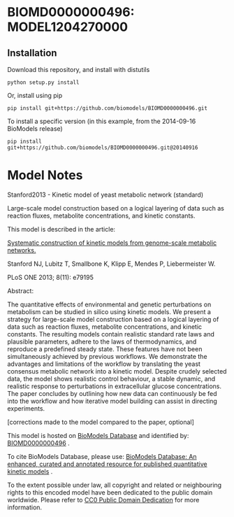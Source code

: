 # BIOMD0000000496: MODEL1204270000

## Installation

Download this repository, and install with distutils

`python setup.py install`

Or, install using pip

`pip install git+https://github.com/biomodels/BIOMD0000000496.git`

To install a specific version (in this example, from the 2014-09-16 BioModels release)

`pip install git+https://github.com/biomodels/BIOMD0000000496.git@20140916`


# Model Notes


Stanford2013 - Kinetic model of yeast metabolic network (standard)

Large-scale model construction based on a logical layering of data such as
reaction fluxes, metabolite concentrations, and kinetic constants.

This model is described in the article:

[Systematic construction of kinetic models from genome-scale metabolic
networks.](http://identifiers.org/pubmed/24324546)

Stanford NJ, Lubitz T, Smallbone K, Klipp E, Mendes P, Liebermeister W.

PLoS ONE 2013; 8(11): e79195

Abstract:

The quantitative effects of environmental and genetic perturbations on
metabolism can be studied in silico using kinetic models. We present a
strategy for large-scale model construction based on a logical layering of
data such as reaction fluxes, metabolite concentrations, and kinetic
constants. The resulting models contain realistic standard rate laws and
plausible parameters, adhere to the laws of thermodynamics, and reproduce a
predefined steady state. These features have not been simultaneously achieved
by previous workflows. We demonstrate the advantages and limitations of the
workflow by translating the yeast consensus metabolic network into a kinetic
model. Despite crudely selected data, the model shows realistic control
behaviour, a stable dynamic, and realistic response to perturbations in
extracellular glucose concentrations. The paper concludes by outlining how new
data can continuously be fed into the workflow and how iterative model
building can assist in directing experiments.

[corrections made to the model compared to the paper, optional]

This model is hosted on [BioModels Database](http://www.ebi.ac.uk/biomodels/)
and identified by:
[BIOMD0000000496](http://identifiers.org/biomodels.db/BIOMD0000000496) .

To cite BioModels Database, please use: [BioModels Database: An enhanced,
curated and annotated resource for published quantitative kinetic
models](http://identifiers.org/pubmed/20587024) .

To the extent possible under law, all copyright and related or neighbouring
rights to this encoded model have been dedicated to the public domain
worldwide. Please refer to [CC0 Public Domain
Dedication](http://creativecommons.org/publicdomain/zero/1.0/) for more
information.


